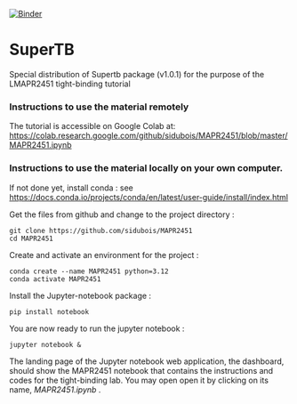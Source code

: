 [![Binder](https://mybinder.org/badge_logo.svg)](https://mybinder.org/v2/gh/sidubois/MAPR2451/master)

# SuperTB
Special distribution of Supertb package (v1.0.1) for the purpose of the LMAPR2451 tight-binding tutorial


### Instructions to use the material remotely
The tutorial is accessible on Google Colab at:
https://colab.research.google.com/github/sidubois/MAPR2451/blob/master/MAPR2451.ipynb

### Instructions to use the material locally on your own computer.
If not done yet, install conda :
see https://docs.conda.io/projects/conda/en/latest/user-guide/install/index.html

Get the files from github and change to the project directory : 
```
git clone https://github.com/sidubois/MAPR2451
cd MAPR2451
```
Create and activate an environment for the project :
```
conda create --name MAPR2451 python=3.12
conda activate MAPR2451
```
Install the Jupyter-notebook package : 
```
pip install notebook
```
You are now ready to run the jupyter notebook :
```
jupyter notebook &
```
The landing page of the Jupyter notebook web application, the dashboard, should show the MAPR2451 notebook that contains the instructions and codes for the tight-binding lab. You may open open it by clicking on its name, *MAPR2451.ipynb* .

